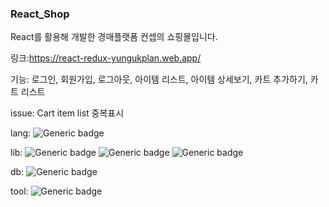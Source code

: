 ### React_Shop

React를 활용해 개발한 경매플랫폼 컨셉의 쇼핑몰입니다.

링크:https://react-redux-yungukplan.web.app/

기능: 로그인, 회원가입, 로그아웃, 아이템 리스트, 아이템 상세보기, 카트 추가하기, 카트 리스트

issue: Cart item list 중복표시

lang:  ![Generic badge](https://img.shields.io/badge/​-javascript-yellow?logo=javascript)

lib:  ![Generic badge](https://img.shields.io/badge/​-react-skyblue?logo=react)  ![Generic badge](https://img.shields.io/badge/​-redux-purple?logo=redux)  ![Generic badge](https://img.shields.io/badge/​-materialUI-skyblue?logo=materialui)

db:  ![Generic badge](https://img.shields.io/badge/​-firebase-yellow?logo=firebase)

tool: ![Generic badge](https://img.shields.io/badge/​-VScode-skyblue?logo=visualstudiocode)
